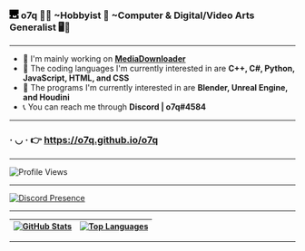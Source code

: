### <img src="assets/images/icon.png"> **o7q** 👋🙂 ~Hobbyist 🧀 ~Computer & Digital/Video Arts Generalist 🖥️🎥

---

- 🧼 I'm mainly working on [**MediaDownloader**](https://github.com/o7q/MediaDownloader)
- 🤖 The coding languages I'm currently interested in are **C++, C#, Python, JavaScript, HTML, and CSS**
- 🎨 The programs I'm currently interested in are **Blender, Unreal Engine, and Houdini**
- 📞 You can reach me through **Discord | o7q#4584**

---

### · ◡ · 👉 https://o7q.github.io/o7q

---

![**Profile Views**](https://komarev.com/ghpvc/?username=o7q&style=for-the-badge&color=blue)

---

[![**Discord Presence**](https://lanyard.cnrad.dev/api/307269599680790528)](https://discord.gg/n8jSSSB)

---

| [![**GitHub Stats**](https://github-readme-stats.vercel.app/api?username=o7q&theme=dark&show_icons=true&hide=prs)](https://github.com/o7q/o7q) | [![**Top Languages**](https://github-readme-stats.vercel.app/api/top-langs/?username=o7q&theme=dark&layout=compact&langs_count=10)](https://github.com/o7q?tab=repositories) |
|-|-|

---